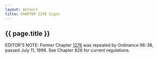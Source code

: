 ```yaml
---
layout: default 
title: CHAPTER 1276 Signs 
---
```


{{ page.title }}
----------------

EDITOR'S NOTE: Former Chapter [1276](54966c10.html) was repealed by
Ordinance 96-38, passed July 11, 1996. See Chapter 826 for current
regulations.
